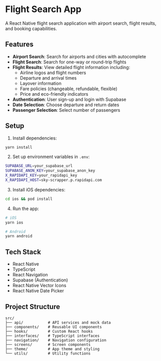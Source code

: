 # Flight Search App

A React Native flight search application with airport search, flight results, and booking capabilities.

## Features

- **Airport Search**: Search for airports and cities with autocomplete
- **Flight Search**: Search for one-way or round-trip flights
- **Flight Results**: View detailed flight information including:
  - Airline logos and flight numbers
  - Departure and arrival times
  - Layover information
  - Fare policies (changeable, refundable, flexible)
  - Price and eco-friendly indicators
- **Authentication**: User sign-up and login with Supabase
- **Date Selection**: Choose departure and return dates
- **Passenger Selection**: Select number of passengers

## Setup

1. Install dependencies:

```bash
yarn install
```

2. Set up environment variables in `.env`:

```bash
SUPABASE_URL=your_supabase_url
SUPABASE_ANON_KEY=your_supabase_anon_key
X_RAPIDAPI_KEY=your_rapidapi_key
X_RAPIDAPI_HOST=sky-scrapper.p.rapidapi.com
```

3. Install iOS dependencies:

```bash
cd ios && pod install
```

4. Run the app:

```bash
# iOS
yarn ios

# Android
yarn android
```

## Tech Stack

- React Native
- TypeScript
- React Navigation
- Supabase (Authentication)
- React Native Vector Icons
- React Native Date Picker

## Project Structure

```
src/
├── api/           # API services and mock data
├── components/    # Reusable UI components
├── hooks/         # Custom React hooks
├── interfaces/    # TypeScript interfaces
├── navigation/    # Navigation configuration
├── screens/       # Screen components
├── theme/         # App theme and styling
└── utils/         # Utility functions
```
